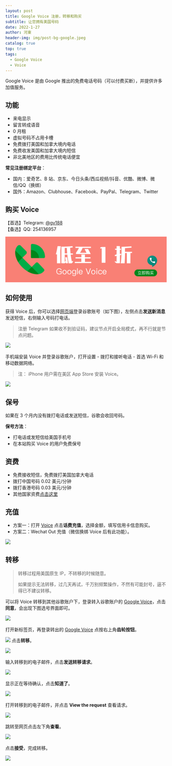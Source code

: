 ```yaml
---
layout: post
title: Google Voice 注册，转移和购买
subtitle: 让您拥有美国号码
date: 2022-1-27
author: 河東
header-img: img/post-bg-google.jpeg
catalog: true
top: true
tags:
  - Google Voice
  - Voice
---
```


Google Voice 是由 Google 推出的免费电话号码（可以付费买断），并提供许多加值服务。

## 功能

- 来电显示
- 留言转成语音
- 0 月租
- 虚拟号码不占用卡槽
- 免费拨打美国和加拿大境内电话
- 免费收发美国和加拿大境内短信
- 非北美地区的费用比传统电话便宜

**常见注册绑定平台**：
- 国内：爱奇艺、B 站、京东、今日头条/西瓜视频/抖音、优酷、微博、微信/QQ（换绑）
- 国外：Amazon、Clubhouse、Facebook、PayPal、Telegram、Twitter


## 购买 Voice

【首选】Telegram: [@gv188](https://t.me/gv188)\
【备选】QQ: 254136957

[![](/img/Voice/01.png)](https://t.me/gv188)



## 如何使用

获得 Voice 后，你可以选择[网页端](https://voice.google.com/)登录谷歌账号（如下图），左侧点击**发送新消息**发送短信，右侧输入号码打电话。

>注册 Telegram 如果收不到验证码，建议节点开启全局模式，再不行就是节点问题。

![](https://i.imgur.com/IrB7dd5.png)


手机端安装 Voice 并登录谷歌账户，打开设置 - 拨打和接听电话 - 首选 Wi-Fi 和移动数据网络。

> 注： iPhone 用户需在美区 App Store 安装 Voice。

![](https://i.loli.net/2021/03/02/TM7HSyVJK5fbnCQ.png)


## 保号

如果在 3 个月内没有拨打电话或发送短信，谷歌会收回号码。

**保号方法**：

- 打电话或发短信给美国手机号
- 在本站购买 Voice 的用户免费保号
  

## 资费

- 免费接收短信，免费拨打美国加拿大电话
- 拨打中国号码 0.02 美元/分钟
- 拨打香港号码 0.03 美元/分钟
- 其他国家资费[点击这里](https://voice.google.com/u/0/rates?pli=1)

## 充值

- 方案一：打开 [Voice](https://voice.google.com/u/3/billing) 点击**话费充值**，选择金额，填写信用卡信息购买。
- 方案二：Wechat Out 充值（微信换绑 Voice 后有此功能）。

![](https://i.imgur.com/facZ0Wb.jpg)

## 转移

> 转移过程用美国原生 IP，不转移的时候随意。
> 
> 如果提示无法转移，过几天再试，千万别频繁操作，不然有可能封号，逼不得已不建议转移。


可以将 Voice 转移到其他谷歌账户下，登录转入谷歌账户的 [Google Voice](https://voice.google.com/u/0/messages)，点击**同意**，会出现下图选号界面即可。

![](https://i.imgur.com/b7Iiwn2.png)

打开新标签页，再登录转出的 [Google Voice](https://voice.google.com/u/0/messages) 点按右上角**齿轮按钮**。


![](https://i.imgur.com/FpZ4KxH.png)
点击**转移**。

![](https://i.imgur.com/OASFgdA.png)

输入转移到的电子邮件，点击**发送转移请求**。

![](https://i.imgur.com/dnPKT2H.png)

显示正在等待确认，点击**知道了**。

![](https://i.imgur.com/YbWLJgg.png)

打开转移到的电子邮件，并点击 **View the request** 查看请求。

![](https://i.imgur.com/4H0A9lC.png)

跳转至网页点击左下角**查看**。

![](https://i.imgur.com/Yl00SOG.png)

点击**接受**，完成转移。

![](https://i.imgur.com/naiWfji.png)

